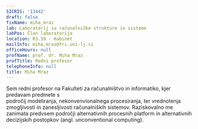 ```yaml
---
SICRIS: '13442'
draft: false
fixName: miha_mraz
lab: Laboratorij za računalniške strukture in sisteme
labPos: Član laboratorija
location: R3.59 - Kabinet
mailInfo: miha.mraz@fri.uni-lj.si
officeHours: null
profName: prof. dr. Miha Mraz
profTitle: Redni profesor
telephoneInfo: null
title: Miha Mraz
---
```



Sem redni profesor na Fakulteti za računalništvo in informatiko, kjer predavam predmete s področij modeliranja, nekonvenvionalnega procesiranja, ter vrednotenja zmogljivosti in zanesljivosti računalniških sistemov. Raziskovalno me zanimata predvsem področji alternativnih procesnih platform in alternativnih decizijskih postopkov (angl. unconventional computing).